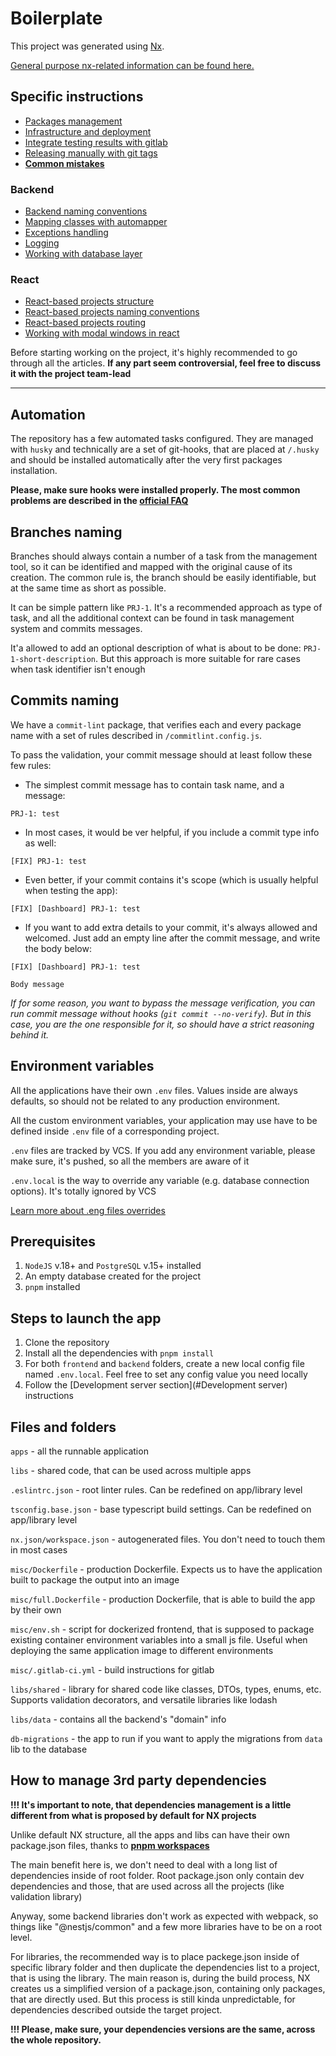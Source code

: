 # Boilerplate

This project was generated using [Nx](https://nx.dev).

[General purpose nx-related information can be found here.](misc/instructions/about-nx.md)

## Specific instructions
- [Packages management](misc/instructions/packages-management.md)
- [Infrastructure and deployment](misc/instructions/infrastructure-and-deployment.md)
- [Integrate testing results with gitlab](misc/instructions/integrate-testing-results-with%20gitlab.md)
- [Releasing manually with git tags](misc/instructions/releasing-manually-with-git-tags.md)
- **[Common mistakes](misc/instructions/common-mistakes.md)**

### Backend
- [Backend naming conventions](misc/instructions/backend-naming-conventions.md)
- [Mapping classes with automapper](misc/instructions/mapping-with-automapper.md)
- [Exceptions handling](misc/instructions/exceptions-handling.md)
- [Logging](misc/instructions/logging.md)
- [Working with database layer](misc/instructions/working-with-database-layer.md)

### React
- [React-based projects structure](misc/instructions/react-based-projects-structure.md)
- [React-based projects naming conventions](misc/instructions/react-naming-convention.md)
- [React-based projects routing](misc/instructions/react-based-projects-routing.md)
- [Working with modal windows in react](misc/instructions/react-working-with-modal-windows.md)

Before starting working on the project, it's highly recommended to go through all the articles. 
**If any part seem controversial, feel free to discuss it with the project team-lead**

<hr>

## Automation
The repository has a few automated tasks configured.
They are managed with `husky` and technically are a set of git-hooks, that are placed at `/.husky` and should be installed automatically after the very first packages installation.

**Please, make sure hooks were installed properly. The most common problems are described in the [official FAQ](https://typicode.github.io/husky/#/?id=faq)**

## Branches naming
Branches should always contain a number of a task from the management tool, so it can be identified and 
mapped with the original cause of its creation. The common rule is, the branch should be easily identifiable, 
but at the same time as short as possible.

It can be simple pattern like `PRJ-1`. It's a recommended approach as type of task, and all the additional context 
can be found in task management system and commits messages.

It'a allowed to add an optional description of what is about to be done: `PRJ-1-short-description`. But this approach 
is more suitable for rare cases when task identifier isn't enough

## Commits naming
We have a `commit-lint` package, that verifies each and every package name with a set of rules described in `/commitlint.config.js`.

To pass the validation, your commit message should at least follow these few rules:
- The simplest commit message has to contain task name, and a message: 
```
PRJ-1: test
```
- In most cases, it would be ver helpful, if you include a commit type info as well: 
```
[FIX] PRJ-1: test
```
- Even better, if your commit contains it's scope (which is usually helpful when testing the app): 
```
[FIX] [Dashboard] PRJ-1: test
```
- If you want to add extra details to your commit, it's always allowed and welcomed. Just add an empty line after the commit message, and write the body below:
```
[FIX] [Dashboard] PRJ-1: test

Body message
```

*If for some reason, you want to bypass the message verification, you can run commit message without hooks (`git commit --no-verify`). But in this case, you are the one responsible for it, so should have a strict reasoning behind it.*

## Environment variables
All the applications have their own `.env` files. Values inside are always defaults, so should not be related to any production environment.

All the custom environment variables, your application may use have to be defined inside `.env` file of a corresponding project.

`.env` files are tracked by VCS. If you add any environment variable, please make sure, it's pushed, so all the members are aware of it

`.env.local` is the way to override any variable (e.g. database connection options). It's totally ignored by VCS

[Learn more about .eng files overrides](https://nx.dev/recipes/environment-variables/define-environment-variables)

## Prerequisites
1. `NodeJS` v.18+ and `PostgreSQL` v.15+ installed
2. An empty database created for the project
3. `pnpm` installed

## Steps to launch the app
1. Clone the repository
2. Install all the dependencies with `pnpm install`
3. For both `frontend` and `backend` folders, create a new local config file named `.env.local`. Feel free to set any config value you need locally
4. Follow the [Development server section](#Development server) instructions


## Files and folders
`apps` - all the runnable application

`libs` - shared code, that can be used across multiple apps

`.eslintrc.json` - root linter rules. Can be redefined on app/library level

`tsconfig.base.json` - base typescript build settings. Can be redefined on app/library level

`nx.json/workspace.json` - autogenerated files. You don't need to touch them in most cases

`misc/Dockerfile` - production Dockerfile. Expects us to have the application built to package the output into an image

`misc/full.Dockerfile` - production Dockerfile, that is able to build the app by their own

`misc/env.sh` - script for dockerized frontend, that is supposed to package existing container environment variables into a small js file. Useful when deploying the same application image to different environments

`misc/.gitlab-ci.yml` - build instructions for gitlab

`libs/shared` - library for shared code like classes, DTOs, types, enums, etc. Supports validation decorators, and versatile libraries like lodash

`libs/data` - contains all the backend's "domain" info

`db-migrations` - the app to run if you want to apply the migrations from `data` lib to the database 


## How to manage 3rd party dependencies
**!!! It's important to note, that dependencies management is a little different from what is proposed by default for NX projects**

Unlike default NX structure, all the apps and libs can have their own package.json files, thanks to **[pnpm workspaces](https://pnpm.io/pnpm-workspace_yaml)**

The main benefit here is, we don't need to deal with a long list of dependencies inside of root folder. Root package.json only contain dev dependencies and those, that are used across all the projects (like validation library)

Anyway, some backend libraries don't work as expected with webpack, so things like "@nestjs/common" and a few more libraries have to be on a root level.

For libraries, the recommended way is to place packege.json inside of specific library folder and then duplicate the dependencies list to a project, that is using the library.
The main reason is, during the build process, NX creates us a simplified version of a package.json, containing only packages, that are directly used. But this process is still kinda unpredictable, for dependencies described outside the target project.

**!!! Please, make sure, your dependencies versions are the same, across the whole repository.**
